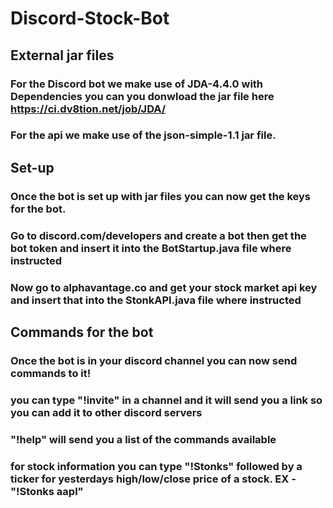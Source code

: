 # Discord-Stock-Bot

## External jar files
### For the Discord bot we make use of JDA-4.4.0 with Dependencies you can you donwload the jar file here https://ci.dv8tion.net/job/JDA/
### For the api we make use of the json-simple-1.1 jar file. 

## Set-up
### Once the bot is set up with jar files you can now get the keys for the bot.
### Go to discord.com/developers and create a bot then get the bot token and insert it into the BotStartup.java file where instructed
### Now go to alphavantage.co and get your stock market api key and insert that into the StonkAPI.java file where instructed

## Commands for the bot
### Once the bot is in your discord channel you can now send commands to it!
### you can type "!invite" in a channel and it will send you a link so you can add it to other discord servers
### "!help" will send you a list of the commands available
### for stock information you can type "!Stonks" followed by a ticker for yesterdays high/low/close price of a stock. EX - "!Stonks aapl"
